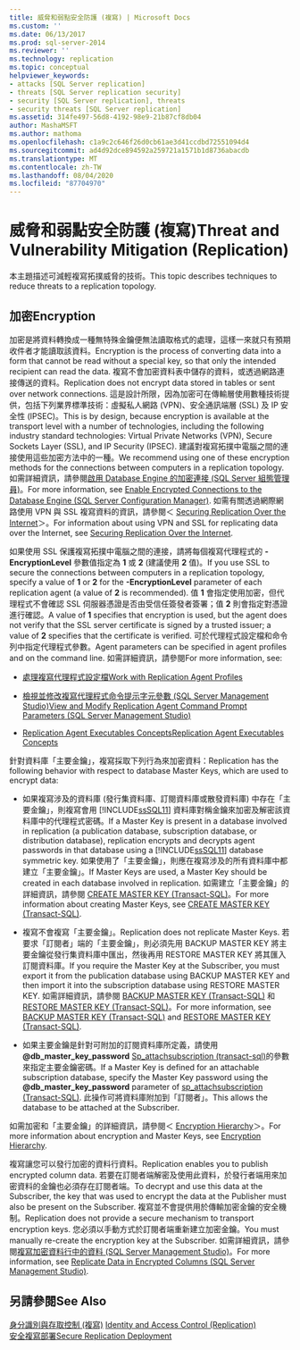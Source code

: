 ```yaml
---
title: 威脅和弱點安全防護 (複寫) | Microsoft Docs
ms.custom: ''
ms.date: 06/13/2017
ms.prod: sql-server-2014
ms.reviewer: ''
ms.technology: replication
ms.topic: conceptual
helpviewer_keywords:
- attacks [SQL Server replication]
- threats [SQL Server replication security]
- security [SQL Server replication], threats
- security threats [SQL Server replication]
ms.assetid: 314fe497-56d8-4192-98e9-21b87cf8db04
author: MashaMSFT
ms.author: mathoma
ms.openlocfilehash: c1a9c2c646f26d0cb61ae3d41ccdbd72551094d4
ms.sourcegitcommit: ad4d92dce894592a259721a1571b1d8736abacdb
ms.translationtype: MT
ms.contentlocale: zh-TW
ms.lasthandoff: 08/04/2020
ms.locfileid: "87704970"
---
```

# <a name="threat-and-vulnerability-mitigation-replication"></a><span data-ttu-id="a3e0d-102">威脅和弱點安全防護 (複寫)</span><span class="sxs-lookup"><span data-stu-id="a3e0d-102">Threat and Vulnerability Mitigation (Replication)</span></span>
  <span data-ttu-id="a3e0d-103">本主題描述可減輕複寫拓撲威脅的技術。</span><span class="sxs-lookup"><span data-stu-id="a3e0d-103">This topic describes techniques to reduce threats to a replication topology.</span></span>  
  
## <a name="encryption"></a><span data-ttu-id="a3e0d-104">加密</span><span class="sxs-lookup"><span data-stu-id="a3e0d-104">Encryption</span></span>  
 <span data-ttu-id="a3e0d-105">加密是將資料轉換成一種無特殊金鑰便無法讀取格式的處理，這樣一來就只有預期收件者才能讀取該資料。</span><span class="sxs-lookup"><span data-stu-id="a3e0d-105">Encryption is the process of converting data into a form that cannot be read without a special key, so that only the intended recipient can read the data.</span></span> <span data-ttu-id="a3e0d-106">複寫不會加密資料表中儲存的資料，或透過網路連接傳送的資料。</span><span class="sxs-lookup"><span data-stu-id="a3e0d-106">Replication does not encrypt data stored in tables or sent over network connections.</span></span> <span data-ttu-id="a3e0d-107">這是設計所限，因為加密可在傳輸層使用數種技術提供，包括下列業界標準技術：虛擬私人網路 (VPN)、安全通訊端層 (SSL) 及 IP 安全性 (IPSEC)。</span><span class="sxs-lookup"><span data-stu-id="a3e0d-107">This is by design, because encryption is available at the transport level with a number of technologies, including the following industry standard technologies: Virtual Private Networks (VPN), Secure Sockets Layer (SSL), and IP Security (IPSEC).</span></span> <span data-ttu-id="a3e0d-108">建議對複寫拓撲中電腦之間的連接使用這些加密方法中的一種。</span><span class="sxs-lookup"><span data-stu-id="a3e0d-108">We recommend using one of these encryption methods for the connections between computers in a replication topology.</span></span> <span data-ttu-id="a3e0d-109">如需詳細資訊，請參閱[啟用 Database Engine 的加密連接 &#40;SQL Server 組態管理員&#41;](../../../database-engine/configure-windows/enable-encrypted-connections-to-the-database-engine.md)。</span><span class="sxs-lookup"><span data-stu-id="a3e0d-109">For more information, see [Enable Encrypted Connections to the Database Engine &#40;SQL Server Configuration Manager&#41;](../../../database-engine/configure-windows/enable-encrypted-connections-to-the-database-engine.md).</span></span> <span data-ttu-id="a3e0d-110">如需有關透過網際網路使用 VPN 與 SSL 複寫資料的資訊，請參閱＜ [Securing Replication Over the Internet](securing-replication-over-the-internet.md)＞。</span><span class="sxs-lookup"><span data-stu-id="a3e0d-110">For information about using VPN and SSL for replicating data over the Internet, see [Securing Replication Over the Internet](securing-replication-over-the-internet.md).</span></span>  
  
 <span data-ttu-id="a3e0d-111">如果使用 SSL 保護複寫拓撲中電腦之間的連接，請將每個複寫代理程式的 **-EncryptionLevel** 參數值指定為 **1** 或 **2** (建議使用 **2** 值)。</span><span class="sxs-lookup"><span data-stu-id="a3e0d-111">If you use SSL to secure the connections between computers in a replication topology, specify a value of **1** or **2** for the **-EncryptionLevel** parameter of each replication agent (a value of **2** is recommended).</span></span> <span data-ttu-id="a3e0d-112">值 **1** 會指定使用加密，但代理程式不會確認 SSL 伺服器憑證是否由受信任簽發者簽署；值 **2** 則會指定對憑證進行確認。</span><span class="sxs-lookup"><span data-stu-id="a3e0d-112">A value of **1** specifies that encryption is used, but the agent does not verify that the SSL server certificate is signed by a trusted issuer; a value of **2** specifies that the certificate is verified.</span></span> <span data-ttu-id="a3e0d-113">可於代理程式設定檔和命令列中指定代理程式參數。</span><span class="sxs-lookup"><span data-stu-id="a3e0d-113">Agent parameters can be specified in agent profiles and on the command line.</span></span> <span data-ttu-id="a3e0d-114">如需詳細資訊，請參閱</span><span class="sxs-lookup"><span data-stu-id="a3e0d-114">For more information, see:</span></span>  
  
-   [<span data-ttu-id="a3e0d-115">處理複寫代理程式設定檔</span><span class="sxs-lookup"><span data-stu-id="a3e0d-115">Work with Replication Agent Profiles</span></span>](../agents/replication-agent-profiles.md)  
  
-   [<span data-ttu-id="a3e0d-116">檢視並修改複寫代理程式命令提示字元參數 &#40;SQL Server Management Studio&#41;</span><span class="sxs-lookup"><span data-stu-id="a3e0d-116">View and Modify Replication Agent Command Prompt Parameters &#40;SQL Server Management Studio&#41;</span></span>](../agents/view-and-modify-replication-agent-command-prompt-parameters.md)  
  
-   [<span data-ttu-id="a3e0d-117">Replication Agent Executables Concepts</span><span class="sxs-lookup"><span data-stu-id="a3e0d-117">Replication Agent Executables Concepts</span></span>](../concepts/replication-agent-executables-concepts.md)  
  
 <span data-ttu-id="a3e0d-118">針對資料庫「主要金鑰」，複寫採取下列行為來加密資料：</span><span class="sxs-lookup"><span data-stu-id="a3e0d-118">Replication has the following behavior with respect to database Master Keys, which are used to encrypt data:</span></span>  
  
-   <span data-ttu-id="a3e0d-119">如果複寫涉及的資料庫 (發行集資料庫、訂閱資料庫或散發資料庫) 中存在「主要金鑰」，則複寫會用 [!INCLUDE[ssSQL11](../../../includes/sssql11-md.md)] 資料庫對稱金鑰來加密及解密該資料庫中的代理程式密碼。</span><span class="sxs-lookup"><span data-stu-id="a3e0d-119">If a Master Key is present in a database involved in replication (a publication database, subscription database, or distribution database), replication encrypts and decrypts agent passwords in that database using a [!INCLUDE[ssSQL11](../../../includes/sssql11-md.md)] database symmetric key.</span></span> <span data-ttu-id="a3e0d-120">如果使用了「主要金鑰」，則應在複寫涉及的所有資料庫中都建立「主要金鑰」。</span><span class="sxs-lookup"><span data-stu-id="a3e0d-120">If Master Keys are used, a Master Key should be created in each database involved in replication.</span></span> <span data-ttu-id="a3e0d-121">如需建立「主要金鑰」的詳細資訊，請參閱 [CREATE MASTER KEY &#40;Transact-SQL&#41;](/sql/t-sql/statements/create-master-key-transact-sql)。</span><span class="sxs-lookup"><span data-stu-id="a3e0d-121">For more information about creating Master Keys, see [CREATE MASTER KEY &#40;Transact-SQL&#41;](/sql/t-sql/statements/create-master-key-transact-sql).</span></span>  
  
-   <span data-ttu-id="a3e0d-122">複寫不會複寫「主要金鑰」。</span><span class="sxs-lookup"><span data-stu-id="a3e0d-122">Replication does not replicate Master Keys.</span></span> <span data-ttu-id="a3e0d-123">若要求「訂閱者」端的「主要金鑰」，則必須先用 BACKUP MASTER KEY 將主要金鑰從發行集資料庫中匯出，然後再用 RESTORE MASTER KEY 將其匯入訂閱資料庫。</span><span class="sxs-lookup"><span data-stu-id="a3e0d-123">If you require the Master Key at the Subscriber, you must export it from the publication database using BACKUP MASTER KEY and then import it into the subscription database using RESTORE MASTER KEY.</span></span> <span data-ttu-id="a3e0d-124">如需詳細資訊，請參閱 [BACKUP MASTER KEY &#40;Transact-SQL&#41;](/sql/t-sql/statements/backup-master-key-transact-sql) 和 [RESTORE MASTER KEY &#40;Transact-SQL&#41;](/sql/t-sql/statements/restore-master-key-transact-sql)。</span><span class="sxs-lookup"><span data-stu-id="a3e0d-124">For more information, see [BACKUP MASTER KEY &#40;Transact-SQL&#41;](/sql/t-sql/statements/backup-master-key-transact-sql) and [RESTORE MASTER KEY &#40;Transact-SQL&#41;](/sql/t-sql/statements/restore-master-key-transact-sql).</span></span>  
  
-   <span data-ttu-id="a3e0d-125">如果主要金鑰是針對可附加的訂閱資料庫所定義，請使用 **@db_master_key_password** [Sp_attachsubscription &#40;transact-sql&#41;](/sql/relational-databases/system-stored-procedures/sp-attachsubscription-transact-sql)的參數來指定主要金鑰密碼。</span><span class="sxs-lookup"><span data-stu-id="a3e0d-125">If a Master Key is defined for an attachable subscription database, specify the Master Key password using the **@db_master_key_password** parameter of [sp_attachsubscription &#40;Transact-SQL&#41;](/sql/relational-databases/system-stored-procedures/sp-attachsubscription-transact-sql).</span></span> <span data-ttu-id="a3e0d-126">此操作可將資料庫附加到「訂閱者」。</span><span class="sxs-lookup"><span data-stu-id="a3e0d-126">This allows the database to be attached at the Subscriber.</span></span>  
  
 <span data-ttu-id="a3e0d-127">如需加密和「主要金鑰」的詳細資訊，請參閱＜ [Encryption Hierarchy](../../security/encryption/encryption-hierarchy.md)＞。</span><span class="sxs-lookup"><span data-stu-id="a3e0d-127">For more information about encryption and Master Keys, see [Encryption Hierarchy](../../security/encryption/encryption-hierarchy.md).</span></span>  
  
 <span data-ttu-id="a3e0d-128">複寫讓您可以發行加密的資料行資料。</span><span class="sxs-lookup"><span data-stu-id="a3e0d-128">Replication enables you to publish encrypted column data.</span></span> <span data-ttu-id="a3e0d-129">若要在訂閱者端解密及使用此資料，於發行者端用來加密資料的金鑰也必須存在訂閱者端。</span><span class="sxs-lookup"><span data-stu-id="a3e0d-129">To decrypt and use this data at the Subscriber, the key that was used to encrypt the data at the Publisher must also be present on the Subscriber.</span></span> <span data-ttu-id="a3e0d-130">複寫並不會提供用於傳輸加密金鑰的安全機制。</span><span class="sxs-lookup"><span data-stu-id="a3e0d-130">Replication does not provide a secure mechanism to transport encryption keys.</span></span> <span data-ttu-id="a3e0d-131">您必須以手動方式於訂閱者端重新建立加密金鑰。</span><span class="sxs-lookup"><span data-stu-id="a3e0d-131">You must manually re-create the encryption key at the Subscriber.</span></span> <span data-ttu-id="a3e0d-132">如需詳細資訊，請參閱[複寫加密資料行中的資料 &#40;SQL Server Management Studio&#41;](replicate-data-in-encrypted-columns-sql-server-management-studio.md)。</span><span class="sxs-lookup"><span data-stu-id="a3e0d-132">For more information, see [Replicate Data in Encrypted Columns &#40;SQL Server Management Studio&#41;](replicate-data-in-encrypted-columns-sql-server-management-studio.md).</span></span>  
  
## <a name="see-also"></a><span data-ttu-id="a3e0d-133">另請參閱</span><span class="sxs-lookup"><span data-stu-id="a3e0d-133">See Also</span></span>  
 <span data-ttu-id="a3e0d-134">[身分識別與存取控制 &#40;複寫&#41;](identity-and-access-control-replication.md) </span><span class="sxs-lookup"><span data-stu-id="a3e0d-134">[Identity and Access Control &#40;Replication&#41;](identity-and-access-control-replication.md) </span></span>  
 [<span data-ttu-id="a3e0d-135">安全複寫部署</span><span class="sxs-lookup"><span data-stu-id="a3e0d-135">Secure Replication Deployment</span></span>](view-and-modify-replication-security-settings.md)  
  
  
